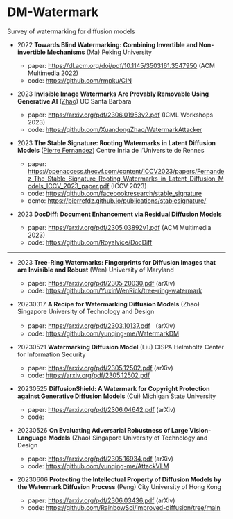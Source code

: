 # DM-Watermark
Survey of watermarking for diffusion models

- 2022 **Towards Blind Watermarking: Combining Invertible and Non-invertible Mechanisms** (Ma) Peking University
  - paper: https://dl.acm.org/doi/pdf/10.1145/3503161.3547950 (ACM Multimedia 2022)
  - code: https://github.com/rmpku/CIN

- 2023 **Invisible Image Watermarks Are Provably Removable Using Generative AI** ([Zhao](https://xuandongzhao.github.io/)) UC Santa Barbara
  - paper: https://arxiv.org/pdf/2306.01953v2.pdf (ICML Workshops 2023)
  - code: https://github.com/XuandongZhao/WatermarkAttacker

- 2023 **The Stable Signature: Rooting Watermarks in Latent Diffusion Models** ([Pierre Fernandez](https://pierrefdz.github.io/)) Centre Inria de l’Universite de Rennes
  - paper: https://openaccess.thecvf.com/content/ICCV2023/papers/Fernandez_The_Stable_Signature_Rooting_Watermarks_in_Latent_Diffusion_Models_ICCV_2023_paper.pdf (ICCV 2023)
  - code: https://github.com/facebookresearch/stable_signature
  - demo: https://pierrefdz.github.io/publications/stablesignature/

- 2023 **DocDiff: Document Enhancement via Residual Diffusion Models**
  - paper: https://arxiv.org/pdf/2305.03892v1.pdf (ACM Multimedia 2023)
  - code: https://github.com/Royalvice/DocDiff

---

- 2023 **Tree-Ring Watermarks: Fingerprints for Diffusion Images that are Invisible and Robust** (Wen) University of Maryland
  - paper: https://arxiv.org/pdf/2305.20030.pdf (arXiv)
  - code: https://github.com/YuxinWenRick/tree-ring-watermark

- 20230317 **A Recipe for Watermarking Diffusion Models** (Zhao) Singapore University of Technology and Design
  - paper: https://arxiv.org/pdf/2303.10137.pdf （arXiv）
  - code: https://github.com/yunqing-me/WatermarkDM

- 20230521 **Watermarking Diffusion Model** (Liu) CISPA Helmholtz Center for Information Security
  - paper: https://arxiv.org/pdf/2305.12502.pdf (arXiv)
  - code: https://arxiv.org/pdf/2305.12502.pdf

- 20230525 **DiffusionShield: A Watermark for Copyright Protection against Generative Diffusion Models** (Cui) Michigan State University
  - paper: https://arxiv.org/pdf/2306.04642.pdf (arXiv)
  - code: 

- 20230526 **On Evaluating Adversarial Robustness of Large Vision-Language Models** (Zhao) Singapore University of Technology and Design
  - paper: https://arxiv.org/pdf/2305.16934.pdf (arXiv)
  - code: https://github.com/yunqing-me/AttackVLM

 - 20230606 **Protecting the Intellectual Property of Diffusion Models by the Watermark Diffusion Process** (Peng)  City University of Hong
Kong
   - paper: https://arxiv.org/pdf/2306.03436.pdf (arXiv)
   - code: https://github.com/RainbowSci/improved-diffusion/tree/main

